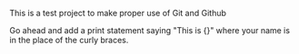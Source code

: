 This is a test project to make proper use of Git and Github

Go ahead and add a print statement saying "This is {}" where your name is in the place of the curly braces.